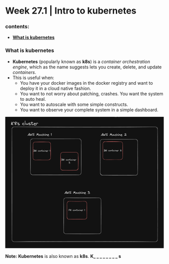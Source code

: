 # Week 27.1 | Intro to kubernetes

### contents:
- [**What is kubernetes**](#what-is-kubernetes)

### What is kubernetes

- **Kubernetes** (popularly known as **k8s**) is a *container orchestration engine*, which as the name  suggests lets you create, delete, and update *containers*.
- This is useful when:
    - You have your docker images in the docker registry and want to deploy it in a cloud native fashion.
    - You want to not worry about patching, crashes. You want the system to auto heal.
    - You want to autoscale with some simple constructs.
    - You want to observe your complete system in a simple dashboard.

![](images/Screenshot_2024-06-01_at_1.54.06_AM.png)

**Note:** **Kubernetes** is also known as **k8s**. **K_ _ _ _ _ _ _ _ s**
